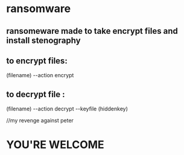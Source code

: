 # ransomware

## ransomeware made to take encrypt files and install stenography 

## to encrypt files: 
(filename) --action encrypt 

## to decrypt file :
(filename) --action decrypt --keyfile (hiddenkey) 

//my revenge against peter

# YOU'RE WELCOME
